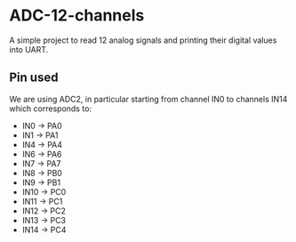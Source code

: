 # ADC-12-channels
A simple project to read 12 analog signals and printing their digital values into UART.

## Pin used
We are using ADC2, in particular starting from channel IN0 to channels IN14 which corresponds to:
- IN0 $\rightarrow$ PA0
- IN1 $\rightarrow$ PA1
- IN4 $\rightarrow$ PA4
- IN6 $\rightarrow$ PA6
- IN7 $\rightarrow$ PA7
- IN8 $\rightarrow$ PB0
- IN9 $\rightarrow$ PB1
- IN10 $\rightarrow$ PC0
- IN11 $\rightarrow$ PC1
- IN12 $\rightarrow$ PC2
- IN13 $\rightarrow$ PC3
- IN14 $\rightarrow$ PC4
